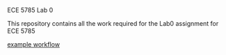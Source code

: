  ECE 5785 Lab 0

 This repository contains all the work required for the Lab0 assignment for ECE 5785

 [example workflow](https://github.com/<OWNER>/<REPOSITORY>/actions/workflows/main.yml/badge.svg)
